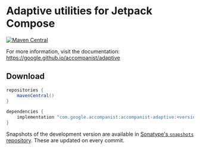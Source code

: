 # Adaptive utilities for Jetpack Compose

[![Maven Central](https://img.shields.io/maven-central/v/com.google.accompanist/accompanist-adaptive)](https://search.maven.org/search?q=g:com.google.accompanist)

For more information, visit the documentation: https://google.github.io/accompanist/adaptive

## Download

```groovy
repositories {
    mavenCentral()
}

dependencies {
    implementation "com.google.accompanist:accompanist-adaptive:<version>"
}
```

Snapshots of the development version are available in [Sonatype's `snapshots` repository][snap]. These are updated on every commit.

  [snap]: https://oss.sonatype.org/content/repositories/snapshots/com/google/accompanist/accompanist-adaptive/